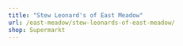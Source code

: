 ```yaml
---
title: "Stew Leonard's of East Meadow"
url: /east-meadow/stew-leonards-of-east-meadow/
shop: Supermarkt
---
```

